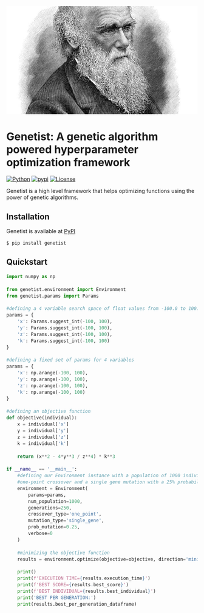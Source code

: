 ![alt text](https://github.com/unaiLopez/darwin/blob/master/doc/images/darwin.jpg?raw=true)

# Genetist: A genetic algorithm powered hyperparameter optimization framework
[![Python](https://img.shields.io/badge/python-3.6%20%7C%203.7%20%7C%203.8%20%7C%203.9%20%7C%203.10-blue)](https://www.python.org)
[![pypi](https://img.shields.io/pypi/v/genetist.svg)](https://pypi.python.org/pypi/genetist)
[![License](https://img.shields.io/badge/License-MIT-blue.svg)](https://opensource.org/licenses/MIT)

Genetist is a high level framework that helps optimizing functions using the power of genetic algorithms.

## Installation
Genetist is available at [PyPI](https://pypi.org/project/genetist/)
```
$ pip install genetist
```
## Quickstart

```python
import numpy as np

from genetist.environment import Environment
from genetist.params import Params

#defining a 4 variable search space of float values from -100.0 to 100.0
params = {
    'x': Params.suggest_int(-100, 100),
    'y': Params.suggest_int(-100, 100),
    'z': Params.suggest_int(-100, 100),
    'k': Params.suggest_int(-100, 100)
}

#defining a fixed set of params for 4 variables
params = {
    'x': np.arange(-100, 100),
    'y': np.arange(-100, 100),
    'z': np.arange(-100, 100),
    'k': np.arange(-100, 100)
}

#defining an objective function
def objective(individual):
    x = individual['x']
    y = individual['y']
    z = individual['z']
    k = individual['k']
    
    return (x**2 - 4*y**3 / z**4) * k**3

if __name__ == '__main__':
    #defining our Environment instance with a population of 1000 individuals, 250 generation, 
    #one-point crossover and a single gene mutation with a 25% probability of mutation
    environment = Environment(
        params=params,
        num_population=1000,
        generations=250,
        crossover_type='one_point',
        mutation_type='single_gene',
        prob_mutation=0.25,
        verbose=0
    )

    #minimizing the objective function
    results = environment.optimize(objective=objective, direction='minimize')

    print()
    print(f'EXECUTION TIME={results.execution_time}')
    print(f'BEST SCORE={results.best_score}')
    print(f'BEST INDIVIDUAL={results.best_individual}')
    print('BEST PER GENERATION:')
    print(results.best_per_generation_dataframe)
```